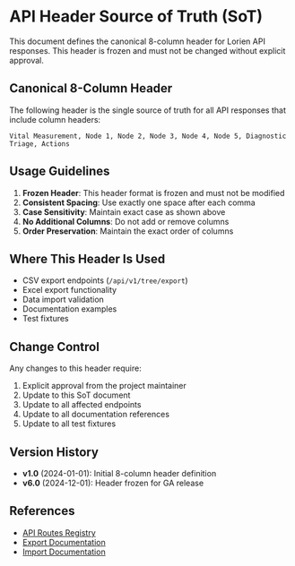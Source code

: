 # API Header Source of Truth (SoT)

This document defines the canonical 8-column header for Lorien API responses. This header is frozen and must not be changed without explicit approval.

## Canonical 8-Column Header

The following header is the single source of truth for all API responses that include column headers:

```
Vital Measurement, Node 1, Node 2, Node 3, Node 4, Node 5, Diagnostic Triage, Actions
```

## Usage Guidelines

1. **Frozen Header**: This header format is frozen and must not be modified
2. **Consistent Spacing**: Use exactly one space after each comma
3. **Case Sensitivity**: Maintain exact case as shown above
4. **No Additional Columns**: Do not add or remove columns
5. **Order Preservation**: Maintain the exact order of columns

## Where This Header Is Used

- CSV export endpoints (`/api/v1/tree/export`)
- Excel export functionality
- Data import validation
- Documentation examples
- Test fixtures

## Change Control

Any changes to this header require:
1. Explicit approval from the project maintainer
2. Update to this SoT document
3. Update to all affected endpoints
4. Update to all documentation references
5. Update to all test fixtures

## Version History

- **v1.0** (2024-01-01): Initial 8-column header definition
- **v6.0** (2024-12-01): Header frozen for GA release

## References

- [API Routes Registry](./API_ROUTES_REGISTRY.md)
- [Export Documentation](./EXPORT_FORMATS.md)
- [Import Documentation](./IMPORT_FORMATS.md)
